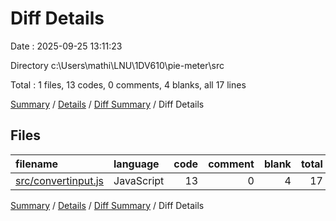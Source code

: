 # Diff Details

Date : 2025-09-25 13:11:23

Directory c:\\Users\\mathi\\LNU\\1DV610\\pie-meter\\src

Total : 1 files,  13 codes, 0 comments, 4 blanks, all 17 lines

[Summary](results.md) / [Details](details.md) / [Diff Summary](diff.md) / Diff Details

## Files
| filename | language | code | comment | blank | total |
| :--- | :--- | ---: | ---: | ---: | ---: |
| [src/convertinput.js](/src/convertinput.js) | JavaScript | 13 | 0 | 4 | 17 |

[Summary](results.md) / [Details](details.md) / [Diff Summary](diff.md) / Diff Details